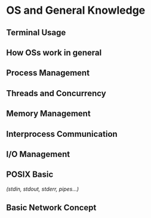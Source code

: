 # OS and General Knowledge

## Terminal Usage

## How OSs work in general

## Process Management

## Threads and Concurrency

## Memory Management

## Interprocess Communication

## I/O Management

## POSIX Basic
*(stdin, stdout, stderr, pipes...)*

## Basic Network Concept
